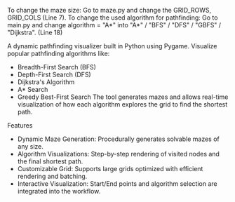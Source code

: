 To change the maze size: Go to maze.py and change the GRID_ROWS, GRID_COLS (Line 7).
To change the used algorithm for pathfinding: Go to main.py and change algorithm = "A*" into "A*" / "BFS" / "DFS" / "GBFS" / "Dijkstra". (Line 18)

A dynamic pathfinding visualizer built in Python using Pygame. Visualize popular pathfinding algorithms like:
- Breadth-First Search (BFS)
- Depth-First Search (DFS)
- Dijkstra's Algorithm
- A* Search
- Greedy Best-First Search
The tool generates mazes and allows real-time visualization of how each algorithm explores the grid to find the shortest path.

Features
- Dynamic Maze Generation: Procedurally generates solvable mazes of any size.
- Algorithm Visualizations: Step-by-step rendering of visited nodes and the final shortest path.
- Customizable Grid: Supports large grids optimized with efficient rendering and batching.
- Interactive Visualization: Start/End points and algorithm selection are integrated into the workflow.
